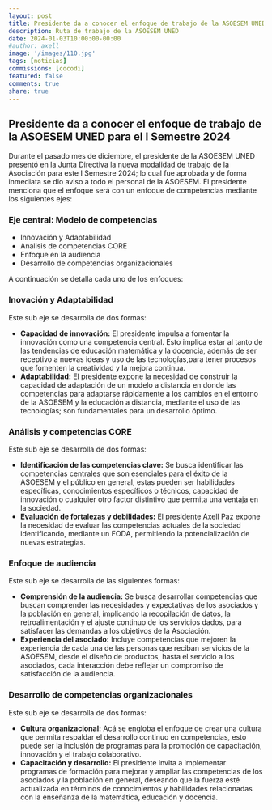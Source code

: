 ```yaml
---
layout: post
title: Presidente da a conocer el enfoque de trabajo de la ASOESEM UNED para el I Semestre 2024
description: Ruta de trabajo de la ASOESEM UNED
date: 2024-01-03T10:00:00-00:00
#author: axell
image: '/images/110.jpg'
tags: [noticias]
commissions: [cocodi]
featured: false
comments: true
share: true
---
```

## Presidente da a conocer el enfoque de trabajo de la ASOESEM UNED para el I Semestre 2024
Durante el pasado mes de diciembre, el presidente de la ASOESEM UNED presentó en la Junta Directiva la nueva modalidad de trabajo de la Asociación para este I Semestre 2024; lo cual fue aprobada y de forma inmediata se dio aviso a todo el personal de la ASOESEM. 
El presidente menciona que el enfoque será con un enfoque de competencias mediante los siguientes ejes:

### Eje central: Modelo de competencias
- Innovación y Adaptabilidad
- Analisis de competencias CORE
- Enfoque en la audiencia
- Desarrollo de competencias organizacionales
  
A continuación se detalla cada uno de los enfoques:

### Inovación y Adaptabilidad
Este sub eje se desarrolla de dos formas:
- **Capacidad de innovación:** El presidente impulsa a fomentar la innovación como una competencia central. Esto implica estar al tanto de las tendencias de educación matemática y la docencia, además de ser receptivo a nuevas ideas y uso de las tecnologías,para tener procesos que fomenten la creatividad y la mejora continua.
- **Adaptabilidad:** El presidente expone la necesidad de construir la capacidad de adaptación de un modelo a distancia en donde las competencias para adaptarse rápidamente a los cambios en el entorno de la ASOESEM y la educación a distancia, mediante el uso de las tecnologías; son fundamentales para un desarrollo óptimo.

### Análisis y competencias CORE
Este sub eje se desarrolla de dos formas:
- **Identificación de las competencias clave:** Se busca identificar las competencias centrales que son esenciales para el éxito de la ASOESEM y el público en general, estas pueden ser habilidades específicas, conocimientos específicos o técnicos, capacidad de innovación o cualquier otro factor distintivo que permita una ventaja en la sociedad.
- **Evaluación de fortalezas y debilidades:** El presidente Axell Paz expone la necesidad de evaluar las competencias actuales de la sociedad identificando, mediante un FODA, permitiendo la potencialización de nuevas estrategias.

### Enfoque de audiencia
Este sub eje se desarrolla de las siguientes formas:
- **Comprensión de la audiencia:** Se busca desarrollar competencias que buscan comprender las necesidades y expectativas de los asociados y la población en general, implicando la recopilación de datos, la retroalimentación y el ajuste continuo de los servicios dados, para satisfacer las demandas a los objetivos de la Asociación.
- **Experiencia del asociado:** Incluye competencias que mejoren la experiencia de cada una de las personas que reciban servicios de la ASOESEM, desde el diseño de productos, hasta el servicio a los asociados, cada interacción debe reflejar un compromiso de satisfacción de la audiencia.

### Desarrollo de competencias organizacionales
Este sub eje se desarrolla de dos formas:
- **Cultura organizacional:** Acá se engloba el enfoque de crear una cultura que permita respaldar el desarrollo continuo en competencias, esto puede ser la inclusión de programas para la promoción de capacitación, innovación y el trabajo colaborativo.
- **Capacitación y desarrollo:** El presidente invita a implementar programas de formación para mejorar y ampliar las competencias de los asociados y la población en general, deseando que la fuerza esté actualizada en términos de conocimientos y habilidades relacionadas con la enseñanza de la matemática, educación y docencia.
